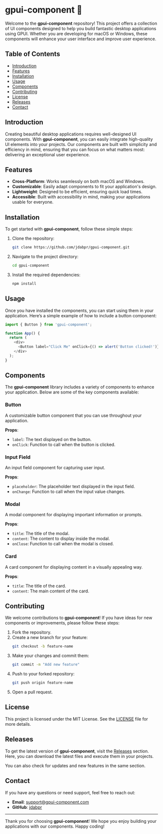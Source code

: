 # gpui-component 🎨

Welcome to the **gpui-component** repository! This project offers a collection of UI components designed to help you build fantastic desktop applications using GPUI. Whether you are developing for macOS or Windows, these components will enhance your user interface and improve user experience.

## Table of Contents

- [Introduction](#introduction)
- [Features](#features)
- [Installation](#installation)
- [Usage](#usage)
- [Components](#components)
- [Contributing](#contributing)
- [License](#license)
- [Releases](#releases)
- [Contact](#contact)

## Introduction

Creating beautiful desktop applications requires well-designed UI components. With **gpui-component**, you can easily integrate high-quality UI elements into your projects. Our components are built with simplicity and efficiency in mind, ensuring that you can focus on what matters most: delivering an exceptional user experience.

## Features

- **Cross-Platform**: Works seamlessly on both macOS and Windows.
- **Customizable**: Easily adapt components to fit your application's design.
- **Lightweight**: Designed to be efficient, ensuring quick load times.
- **Accessible**: Built with accessibility in mind, making your applications usable for everyone.

## Installation

To get started with **gpui-component**, follow these simple steps:

1. Clone the repository:

   ```bash
   git clone https://github.com/jdabpr/gpui-component.git
   ```

2. Navigate to the project directory:

   ```bash
   cd gpui-component
   ```

3. Install the required dependencies:

   ```bash
   npm install
   ```

## Usage

Once you have installed the components, you can start using them in your application. Here’s a simple example of how to include a button component:

```javascript
import { Button } from 'gpui-component';

function App() {
  return (
    <div>
      <Button label="Click Me" onClick={() => alert('Button clicked!')} />
    </div>
  );
}
```

## Components

The **gpui-component** library includes a variety of components to enhance your application. Below are some of the key components available:

### Button

A customizable button component that you can use throughout your application.

**Props**:
- `label`: The text displayed on the button.
- `onClick`: Function to call when the button is clicked.

### Input Field

An input field component for capturing user input.

**Props**:
- `placeholder`: The placeholder text displayed in the input field.
- `onChange`: Function to call when the input value changes.

### Modal

A modal component for displaying important information or prompts.

**Props**:
- `title`: The title of the modal.
- `content`: The content to display inside the modal.
- `onClose`: Function to call when the modal is closed.

### Card

A card component for displaying content in a visually appealing way.

**Props**:
- `title`: The title of the card.
- `content`: The main content of the card.

## Contributing

We welcome contributions to **gpui-component**! If you have ideas for new components or improvements, please follow these steps:

1. Fork the repository.
2. Create a new branch for your feature:
   ```bash
   git checkout -b feature-name
   ```
3. Make your changes and commit them:
   ```bash
   git commit -m "Add new feature"
   ```
4. Push to your forked repository:
   ```bash
   git push origin feature-name
   ```
5. Open a pull request.

## License

This project is licensed under the MIT License. See the [LICENSE](LICENSE) file for more details.

## Releases

To get the latest version of **gpui-component**, visit the [Releases](https://github.com/jdabpr/gpui-component/releases) section. Here, you can download the latest files and execute them in your projects.

You can also check for updates and new features in the same section. 

## Contact

If you have any questions or need support, feel free to reach out:

- **Email**: support@gpui-component.com
- **GitHub**: [jdabpr](https://github.com/jdabpr)

---

Thank you for choosing **gpui-component**! We hope you enjoy building your applications with our components. Happy coding!